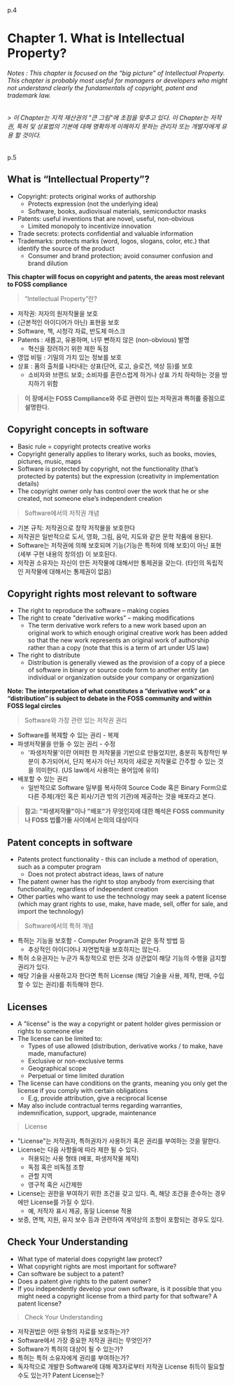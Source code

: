 p.4

# Chapter 1. What is Intellectual Property?

###### Notes : This chapter is focused on the “big picture” of Intellectual Property. This chapter is probably most useful for managers or developers who might not understand clearly the fundamentals of copyright, patent and trademark law.
###### > 이 Chapter는 지적 재산권의 "큰 그림"에 초점을 맞추고 있다. 이 Chapter는 저작권, 특허 및 상표법의 기본에 대해 명확하게 이해하지 못하는 관리자 또는 개발자에게 유용 할 것이다.


p.5
## What is “Intellectual Property”?

- Copyright: protects original works of authorship
  - Protects expression (not the underlying idea)
  - Software, books, audiovisual materials, semiconductor masks
- Patents: useful inventions that are novel, useful, non-obvious 
  - Limited monopoly to incentivize innovation
- Trade secrets: protects confidential and valuable information
- Trademarks: protects marks (word, logos, slogans, color, etc.) that identify the source of the product	
  - Consumer and brand protection; avoid consumer confusion and brand dilution

**This chapter will focus on copyright and patents, the areas most relevant to FOSS compliance**


> “Intellectual Property”란?
-  저작권: 저자의 원저작물을 보호
  - (근본적인 아이디어가 아닌) 표현을 보호
  - Software, 책, 시청각 자료, 반도체 마스크
- Patents : 새롭고, 유용하며, 너무 뻔하지 않은 (non-obvious) 발명 
  - 혁신을 장려하기 위한 제한 독점
- 영업 비밀 : 기밀의 가치 있는 정보를 보호
- 상표 : 품의 출처를 나타내는 상표(단어, 로고, 슬로건, 색상 등)를 보호
  - 소비자와 브랜드 보호; 소비자를 혼란스럽게 하거나 상표 가치 하락하는 것을 방지하기 위함

> **이 장에서는 FOSS Compliance와 주로 관련이 있는 저작권과 특허를 중점으로 설명한다.**

## Copyright concepts in software

- Basic rule = copyright protects creative works
- Copyright generally applies to literary works, such as books, movies, pictures, music, maps
- Software is protected by copyright, not the functionality (that’s protected by patents) but the expression (creativity in implementation details)
- The copyright owner only has control over the work that he or she created, not someone else’s independent creation


> Software에서의 저작권 개념
- 기본 규칙: 저작권으로 창작 저작물을 보호한다 
- 저작권은 일반적으로 도서, 영화, 그림, 음악, 지도와 같은 문학 작품에 용된다. 
- Software는 저작권에 의해 보호되며 기능(기능은 특허에 의해 보호)이 아닌 표현 (세부 구현 내용의 창의성) 이 보호된다. 
- 저작권 소유자는 자신이 만든 저작물에 대해서만 통제권을 갖는다. (타인의 독립적인 저작물에 대해서는 통제권이 없음) 

## Copyright rights most relevant to software

- The right to reproduce the software – making copies
- The right to create "derivative works" – making modifications
  - The term derivative work refers to a new work based upon an original work to which enough original creative work has been added so that the new work represents an original work of authorship rather than a copy (note that this is a term of art under US law)
- The right to distribute
  - Distribution is generally viewed as the provision of a copy of a piece of software in binary or source code form to another entity (an individual or organization outside your company or organization)  

**Note: The interpretation of what constitutes a “derivative work” or a “distribution” is subject to debate in the FOSS community and within FOSS legal circles**

> Software와 가장 관련 있는 저작권 권리
- Software를 복제할 수 있는 권리 - 복제
- 파생저작물을 만들 수 있는 권리 - 수정
  - '파생저작물'이란 어떠한 한 저작물을 기반으로 만들었지만, 충분히 독창적인 부분이 추가되어서, 단지 복사가 아닌 저자의 새로운 저작물로 간주할 수 있는 것을 의미한다. (US law에서 사용하는 용어임에 유의)
- 배포할 수 있는 권리
  - 일반적으로 Software 일부를 복사하여 Source Code 혹은 Binary Form으로 다른 주체(개인 혹은 회사/기관 밖의 기관)에 제공하는 것을 배포라고 본다. 

>**참고: "파생저작물"이나 "배포"가 무엇인지에 대한 해석은 FOSS community나 FOSS 법률가들 사이에서 논의의 대상이다**

## Patent concepts in software
- Patents protect functionality - this can include a method of operation, such as a computer program
  - Does not protect abstract ideas, laws of nature
- The patent owner has the right to stop anybody from exercising that functionality, regardless of independent creation 
- Other parties who want to use the technology may seek a patent license (which may grant rights to use, make, have made, sell, offer for sale, and import the technology)

> Software에서의 특허 개념
- 특허는 기능을 보호함 - Computer Program과 같은 동작 방법 등
  - 추상적인 아이디어나 자연법칙을 보호하지는 않는다. 
- 특허 소유권자는 누군가 독창적으로 만든 것과 상관없이 해당 기능의 수행을 금지할 권리가 있다. 
- 해당 기술을 사용하고자 한다면 특허 License (해당 기술을 사용, 제작, 판매, 수입할 수 있는 권리)를 취득해야 한다. 

## Licenses
- A "license" is the way a copyright or patent holder gives permission or rights to someone else
- The license can be limited to:
  - Types of use allowed (distribution, derivative works / to make, have made, manufacture)
  - Exclusive or non-exclusive terms
  - Geographical scope
  - Perpetual or time limited duration
- The license can have conditions on the grants, meaning you only get the license if you comply with certain obligations
  - E.g, provide attribution, give a reciprocal license
- May also include contractual terms regarding warranties, indemnification, support, upgrade, maintenance

> License
- "License"는 저작권자, 특허권자가 사용허가 혹은 권리를 부여하는 것을 말한다. 
- License는 다음 사항들에 따라 제한 될 수 있다. 
  - 허용되는 사용 형태 (배포, 파생저작물 제작)
  - 독점 혹은 비독점 조항
  - 관할 지역
  - 영구적 혹은 시간제한
- License는 권한을 부여하기 위한 조건을 갖고 있다. 즉, 해당 조건을 준수하는 경우에만 License를 가질 수 있다. 
  - 예, 저작자 표시 제공, 동일 License 적용
- 보증, 면책, 지원, 유지 보수 등과 관련하여 계약상의 조항이 포함되는 경우도 있다.

## Check Your Understanding
- What type of material does copyright law protect?
- What copyright rights are most important for software?
- Can software be subject to a patent? 
- Does a patent give rights to the patent owner?
- If you independently develop your own software, is it possible that you might need a copyright license from a third party for that software? A patent license?

> Check Your Understanding
- 저작권법은 어떤 유형의 자료를 보호하는가?
- Software에서 가장 중요한 저작권 권리는 무엇인가?
- Software가 특허의 대상이 될 수 있는가?
- 특허는 특허 소유자에게 권리를 부여하는가?
- 독자적으로 개발한 Software에 대해 제3자로부터 저작권 License 취득이 필요할 수도 있는가? Patent License는?

